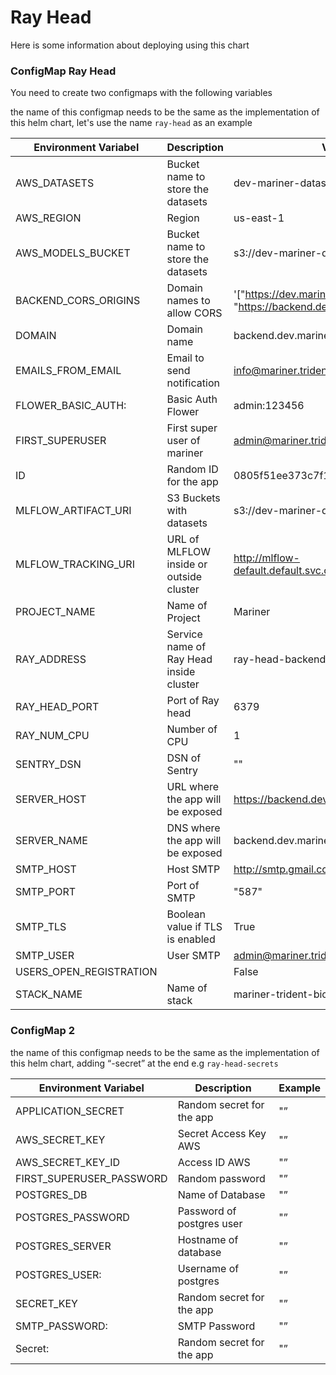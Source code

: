 # Ray Head

Here is some information about deploying using this chart

### ConfigMap  Ray Head

You need to create two configmaps with the following variables

the name of this configmap needs to be the same as the implementation of this helm chart, let's use the name `ray-head` as an example

| Environment Variabel | Description | Value |
| --- | --- | --- |
| AWS_DATASETS | Bucket name to store the datasets | dev-mariner-datasets |
| AWS_REGION | Region | us-east-1 |
| AWS_MODELS_BUCKET | Bucket name to store the datasets | s3://dev-mariner-datasets |
| BACKEND_CORS_ORIGINS | Domain names to allow CORS | '["https://dev.mariner.trident.bio/", "https://backend.dev.mariner.trident.bio/"]' |
| DOMAIN | Domain name | backend.dev.mariner.trident.bio |
| EMAILS_FROM_EMAIL | Email to send notification | info@mariner.trident.bio |
| FLOWER_BASIC_AUTH: | Basic Auth Flower | admin:123456 |
| FIRST_SUPERUSER | First super user of mariner | admin@mariner.trident.bio |
| ID | Random ID for the app | 0805f51ee373c7f1343a |
| MLFLOW_ARTIFACT_URI | S3 Buckets with datasets | s3://dev-mariner-datasets |
| MLFLOW_TRACKING_URI | URL of MLFLOW inside or outside cluster | http://mlflow-default.default.svc.cluster.local:5000/ |
| PROJECT_NAME | Name of Project | Mariner |
| RAY_ADDRESS | Service name of Ray Head inside cluster | ray-head-backend |
| RAY_HEAD_PORT | Port of Ray head | 6379 |
| RAY_NUM_CPU | Number of CPU | 1 |
| SENTRY_DSN | DSN of Sentry | "" |
| SERVER_HOST | URL where the app will be exposed | https://backend.dev.mariner.trident.bio/ |
| SERVER_NAME | DNS where the app will be exposed | backend.dev.mariner.trident.bio |
| SMTP_HOST | Host SMTP | http://smtp.gmail.com/ |
| SMTP_PORT | Port of SMTP | "587" |
| SMTP_TLS | Boolean value if TLS is enabled | True |
| SMTP_USER | User SMTP | admin@mariner.trident.bio |
| USERS_OPEN_REGISTRATION |  | False |
| STACK_NAME | Name of stack | mariner-trident-bio |

### ConfigMap  2

the name of this configmap needs to be the same as the implementation of this helm chart, adding “-secret” at the end e.g `ray-head-secrets`

| Environment Variabel | Description | Example |
| --- | --- | --- |
| APPLICATION_SECRET | Random secret for the app | "” |
| AWS_SECRET_KEY | Secret Access Key AWS | "” |
| AWS_SECRET_KEY_ID | Access ID AWS | "” |
| FIRST_SUPERUSER_PASSWORD | Random password | "” |
| POSTGRES_DB | Name of Database | "” |
| POSTGRES_PASSWORD | Password of postgres user | "” |
| POSTGRES_SERVER | Hostname of database | "” |
| POSTGRES_USER: | Username of postgres | "” |
| SECRET_KEY | Random secret for the app | "” |
| SMTP_PASSWORD: | SMTP Password | "” |
| Secret: | Random secret for the app | "” |